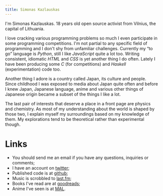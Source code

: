 ```yaml
---
title: Simonas Kazlauskas
---
```


<section id="name-age-loc">

I'm Simonas Kazlauskas. <span id="age">18</span> years old open source activist
from Vilnius, the capital of Lithuania.

</section>
<section id="interests-programming">

I love cracking various programming problems so much I even participate in
some programming competitions. I'm not partial to any specific field of
programming and I don't shy from unfamiliar challenges. Currently my “to go”
language is *Python*, still I like *JavaScript* quite a lot too. Writing
consistent, idiomatic *HTML* and *CSS* is yet another thing I do often. Lately
I have been producing some *C* (for competitions) and *Haskell*
(experimentation) code too.

</section>
<section id="interests-japan">

Another thing I adore is a country called Japan, its culture and people.
Since childhood I was exposed to media about Japan quite often and
before I knew Japan, Japanese language, anime and various other things of
Japanese origin became a subset of the things I like a lot.

</section>
<section id="interests-natsci">

The last pair of interests that deserve a place in a front page are
physics and chemistry. As most of my understanding about the world is shaped
by those two, I explain myself my surroundings based on my knowledge of them.
My explorations tend to be theoretical rather than experimental though.

</section>

# Links

* You should send me an <a id="email">email</a> if you have any questions,
  inquiries or comments;
* I have an account on [twitter][twitter];
* Published code is at [github][github];
* Music is scrobbled to [last.fm][lastfm];
* Books I've read are at [goodreads][goodreads];
* Anime I've seen is at [MAL][mal].


[github]: https://github.com/simukis/
[twitter]: https://twitter.com/simukis/
[lastfm]: http://www.last.fm/user/simukis
[goodreads]: https://goodreads.com/simukis/
[mal]: http://myanimelist.net/profile/simukis
